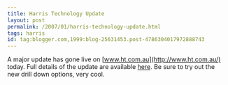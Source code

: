 ```yaml
---
title: Harris Technology Update
layout: post
permalink: /2007/01/harris-technology-update.html
tags: harris
id: tag:blogger.com,1999:blog-25631453.post-4786304017972888743
---
```


A major update has gone live on [www.ht.com.au](http://www.ht.com.au/) today.
Full details of the update are available [here](http://www.ht.com.au/itype/articles/article/improving_the_new_ht_com_au/information_detail.hts).
Be sure to try out the new drill down options, very cool.